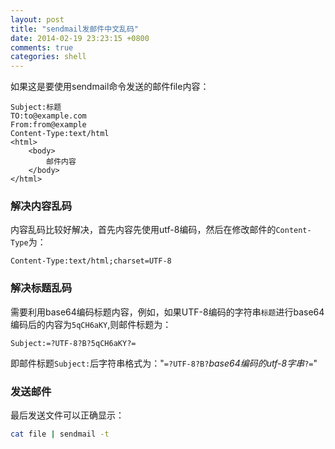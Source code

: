 ```yaml
---
layout: post
title: "sendmail发邮件中文乱码"
date: 2014-02-19 23:23:15 +0800
comments: true
categories: shell
---
```


如果这是要使用sendmail命令发送的邮件file内容：

	Subject:标题
	TO:to@example.com
	From:from@example
	Content-Type:text/html
	<html>
		<body>
			邮件内容
		</body>
	</html>
	
### 解决内容乱码

内容乱码比较好解决，首先内容先使用utf-8编码，然后在修改邮件的`Content-Type`为：

	Content-Type:text/html;charset=UTF-8
	
### 解决标题乱码

需要利用base64编码标题内容，例如，如果UTF-8编码的字符串`标题`进行base64编码后的内容为`5qCH6aKY`,则邮件标题为：

	Subject:=?UTF-8?B?5qCH6aKY?=
	
即邮件标题`Subject:`后字符串格式为："`=?UTF-8?B?`*base64编码的utf-8字串*`?=`"

### 发送邮件

最后发送文件可以正确显示：

``` bash
cat file | sendmail -t
```
